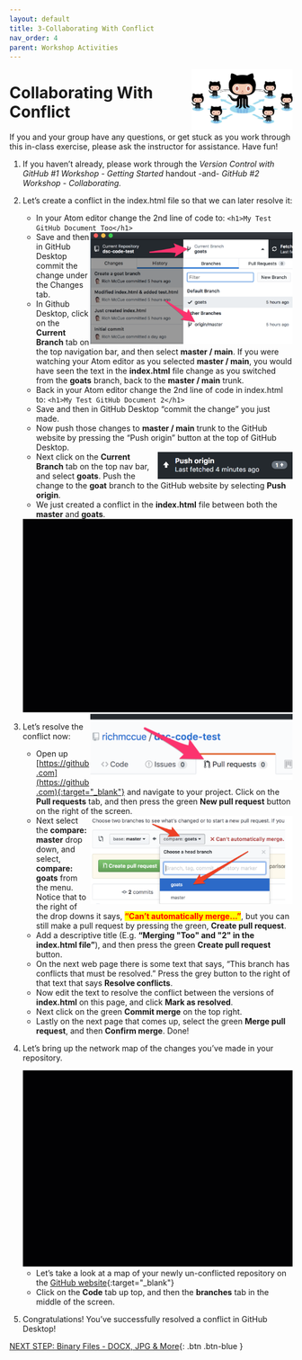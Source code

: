 ```yaml
---
layout: default
title: 3-Collaborating With Conflict
nav_order: 4
parent: Workshop Activities
---
```


<img src="images/act-3/0.png" alt="logo" style="float:right;width:180px;">

# Collaborating With Conflict

If you and your group have any questions, or get stuck as you work through this in-class exercise, please ask the instructor for assistance.  Have fun!

1.  If you haven’t already, please work through the _Version Control with GitHub #1 Workshop - Getting Started_ handout -and- _GitHub #2 Workshop - Collaborating._
2.  Let’s create a conflict in the index.html file so that we can later resolve it:
    -   In your Atom editor change the 2nd line of code to: `<h1>My Test GitHub Document Too</h1>`
    
    <img src="images/act-3/2.png" alt="select branch" style="float:right;width:360px;">
    
    -   Save and then in GitHub Desktop commit the change under the Changes tab.
    -   In Github Desktop, click on the **Current Branch** tab on the top navigation bar, and then select **master / main**. If you were watching your Atom editor as you selected **master / main**, you would have seen the text in the **index.html** file change as you switched from the **goats** branch, back to the **master / main** trunk.
    -   Back in your Atom editor change the 2nd line of code in index.html to: `<h1>My Test GitHub Document 2</h1>`
    -   Save and then in GitHub Desktop “commit the change” you just made.
    -   Now push those changes to **master / main** trunk to the GitHub website by pressing the “Push origin” button at the top of GitHub Desktop.
    
    <img src="images/act-3/2-2.png" alt="push" style="float:right;width:240px;">
    
    -   Next click on the **Current Branch** tab on the top nav bar, and select **goats**. Push the change to the **goat** branch to the GitHub website by selecting **Push origin**.
    -   We just created a conflict in the **index.html** file between both the **master** and **goats**.
    
    <img src="images/act-3/2-3.gif" alt="create conflict" style="width:720px;">
    <img src="images/act-3/3-first.png" alt="pull requests" style="float:right;width:360px;">
    
3.  Let’s resolve the conflict now:
    -   Open up [https://github.com](https://github.com){:target="_blank"} and navigate to your project. Click on the **Pull requests** tab, and then press the green **New pull request** button on the right of the screen.
    
    <img src="images/act-3/3.png" alt="branch conflict" style="float:right;width:360px;">
    
    -   Next select the **compare: master** drop down, and select, **compare: goats** from the menu. Notice that to the right of the drop downs it says, <b><mark style="color:red;">“Can’t automatically merge...”</mark></b>, but you can still make a pull request by pressing the green, **Create pull request**.
    -   Add a descriptive title (E.g. **“Merging "Too" and "2" in the index.html file”**), and then press the green **Create pull request** button.
    -   On the next web page there is some text that says, “This branch has conflicts that must be resolved.”  Press the grey button to the right of that text that says **Resolve conflicts**.
    -   Now edit the text to resolve the conflict between the versions of **index.html** on this page, and click **Mark as resolved**.
    -   Next click on the green **Commit merge** on the top right.
    -   Lastly on the next page that comes up, select the green **Merge pull request**, and then **Confirm merge**. Done!
4.  Let’s bring up the network map of the changes you’ve made in your repository.
    
    <img src="images/act-3/3-2.gif" alt="manual merging" style="width:720px;">
    
    -   Let’s take a look at a map of your newly un-conflicted repository on the [GitHub website](http://github.com){:target="_blank"}
    -   Click on the **Code** tab up top, and then the **branches** tab in the middle of the screen.
5.  Congratulations! You’ve successfully resolved a conflict in GitHub Desktop!

[NEXT STEP: Binary Files - DOCX, JPG & More](act-4.html){: .btn .btn-blue }
